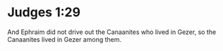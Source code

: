 # Judges 1:29

And Ephraim did not drive out the Canaanites who lived in Gezer, so the Canaanites lived in Gezer among them.
